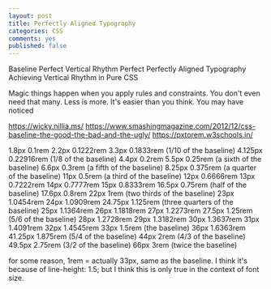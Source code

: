 ```yaml
---
layout: post
title: Perfectly Aligned Typography
categories: CSS
comments: yes
published: false
---
```


Baseline Perfect
Vertical Rhythm Perfect
Perfectly Aligned Typography
Achieving Vertical Rhythm in Pure CSS

Magic things happen when you apply rules and constraints.
You don't even need that many. Less is more.
It's easier than you think.
You may have noticed

https://wicky.nillia.ms/
https://www.smashingmagazine.com/2012/12/css-baseline-the-good-the-bad-and-the-ugly/
https://pxtorem.w3schools.in/

1.8px 0.1rem
2.2px 0.1222rem
3.3px 0.1833rem (1/10 of the baseline)
4.125px 0.22916rem (1/8 of the baseline)
4.4px 0.2rem
5.5px 0.25rem (a sixth of the baseline)
6.6px 0.3rem (a fifth of the baseline)
8.25px  0.375rem (a quarter of the baseline)
11px  0.5rem (a third of the baseline)
12px 0.6666rem
13px  0.7222rem
14px  0.7777rem
15px  0.8333rem
16.5px  0.75rem (half of the baseline)
17.6px  0.8rem
22px  1rem (two thirds of the baseline)
23px  1.0454rem
24px  1.0909rem
24.75px 1.125rem (three quarters of the baseline)
25px  1.1364rem
26px  1.1818rem
27px  1.2273rem
27.5px  1.25rem (5/6 of the baseline)
28px  1.2728rem
29px  1.3182rem
30px  1.3637rem
31px  1.4091rem
32px  1.4545rem
33px  1.5rem (the baseline)
36px  1.6363rem
41.25px 1.875rem (5/4 of the baseline)
44px  2rem (4/3 of the baseline)
49.5px 2.75rem (3/2 of the baseline)
66px  3rem (twice the baseline)



for some reason, 1rem = actually 33px, same as the baseline. I think it's because of line-height: 1.5; but I think this is only true in the context of font size.